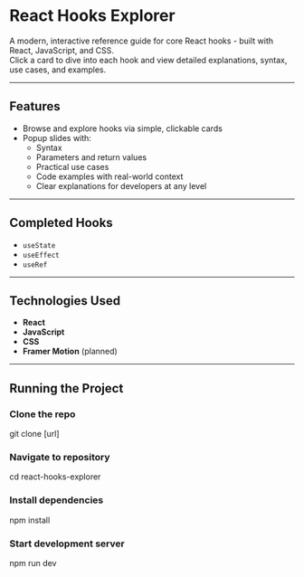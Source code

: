 # React Hooks Explorer

A modern, interactive reference guide for core React hooks - built with React, JavaScript, and CSS.  
Click a card to dive into each hook and view detailed explanations, syntax, use cases, and examples.

---

## Features

- Browse and explore hooks via simple, clickable cards
- Popup slides with:
  - Syntax
  - Parameters and return values
  - Practical use cases
  - Code examples with real-world context
  - Clear explanations for developers at any level

---

## Completed Hooks

- `useState`
- `useEffect`
- `useRef`

---

## Technologies Used

- **React**
- **JavaScript**
- **CSS**
- **Framer Motion** (planned)

---

## Running the Project

### Clone the repo

git clone [url]

### Navigate to repository

cd react-hooks-explorer

### Install dependencies

npm install

### Start development server

npm run dev